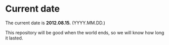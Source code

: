 # Current date

The current date is **2012.08.15.** (YYYY.MM.DD.)

This repository will be good when the world ends, so we will know how long it lasted.